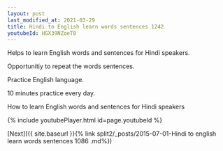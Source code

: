 ```yaml
---
layout: post
last_modified_at: 2021-03-29
title: Hindi to English learn words sentences 1242 
youtubeId: HGX39NZoeT0
---
```

 
 
Helps to learn English words and sentences for Hindi speakers.

Opportunitiy to repeat the words sentences. 

Practice English language. 
 
10 minutes practice every day. 
 
How to learn English words and sentences for Hindi speakers 
 
{% include youtubePlayer.html id=page.youtubeId %}
 
 
[Next]({{ site.baseurl }}{% link  split2/_posts/2015-07-01-Hindi to english learn words sentences 1086 .md%})
 
